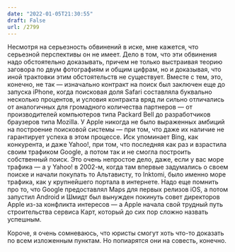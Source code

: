 ```yaml
---
date: "2022-01-05T21:30:55"
draft: False
url: /2799
---
```


Несмотря на серьезность обвинений в иске, мне кажется, что серьезной перспективы он не имеет. Дело в том, что эти обвинения надо обстоятельно доказывать, причем не только выстраивая теорию заговора по двум фотографиям и общим цифрам, но и доказывая, что иной трактовки этим обстоятельств не существует. Вместе с тем, это, конечно, не так — изначально контракт на поиск был заключен еще до запуска iPhone, когда поисковая доля Safari составляла буквально несколько процентов, и условия контракта вряд ли сильно отличались от аналогичных для громадного количества партнеров — от производителей компьютеров типа Packard Bell до разработчиков браузеров типа Mozilla. У Apple никогда не было выраженных амбиций на построение поисковой системы — при том, что даже их наличие не гарантирует успеха в этом процессе. Иск упоминает Bing, как конкурента, и даже Yahoo!, при том, что последняя как раз и взрастила своим трафиком Google, а потом так и не смогла построить собственный поиск. Это очень непростое дело, даже, если у вас море трафика — а у Yahoo! в 2002-м, когда там впервые задумались о своем поиске и начали покупать то Альтависту, то Inktomi, было именно море трафика, как у крупнейшего портала в интернете. Надо еще помнить про то, что Google предоставлял Maps для первых релизов iOS, а потом запустил Android и Шмидт был вынужден покинуть совет директоров Apple из-за конфликта интересов — а Apple начала свой трудный путь строительства сервиса Карт, который до сих пор сложно назвать успешным. 

Короче, я очень сомневаюсь, что юристы смогут хоть что-то доказать по всем изложенным пунктам. Но попиарятся они на совесть, конечно.

